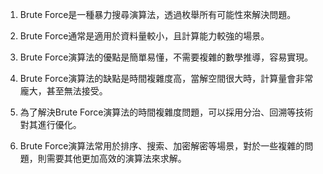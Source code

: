 

1. Brute Force是一種暴力搜尋演算法，透過枚舉所有可能性來解決問題。

2. Brute Force通常是適用於資料量較小，且計算能力較強的場景。

3. Brute Force演算法的優點是簡單易懂，不需要複雜的數學推導，容易實現。

4. Brute Force演算法的缺點是時間複雜度高，當解空間很大時，計算量會非常龐大，甚至無法接受。

5. 為了解決Brute Force演算法的時間複雜度問題，可以採用分治、回溯等技術對其進行優化。

6. Brute Force演算法常用於排序、搜索、加密解密等場景，對於一些複雜的問題，則需要其他更加高效的演算法來求解。